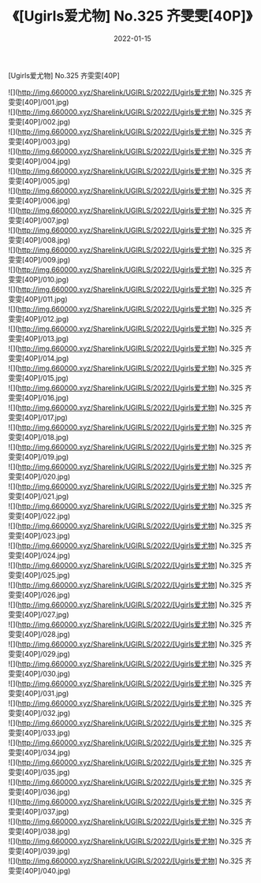 ﻿---
layout: post
title:  《[Ugirls爱尤物] No.325 齐雯雯[40P]》
date:   2022-01-15
img: http://img.660000.xyz/Sharelink/UGIRLS/2022/[Ugirls爱尤物] No.325 齐雯雯[40P]/000.jpg
categories: [美女, 清纯, 唯美]
---

[Ugirls爱尤物] No.325 齐雯雯[40P]

  ![](http://img.660000.xyz/Sharelink/UGIRLS/2022/[Ugirls爱尤物] No.325 齐雯雯[40P]/001.jpg) <br> ![](http://img.660000.xyz/Sharelink/UGIRLS/2022/[Ugirls爱尤物] No.325 齐雯雯[40P]/002.jpg) <br> ![](http://img.660000.xyz/Sharelink/UGIRLS/2022/[Ugirls爱尤物] No.325 齐雯雯[40P]/003.jpg) <br> ![](http://img.660000.xyz/Sharelink/UGIRLS/2022/[Ugirls爱尤物] No.325 齐雯雯[40P]/004.jpg) <br> ![](http://img.660000.xyz/Sharelink/UGIRLS/2022/[Ugirls爱尤物] No.325 齐雯雯[40P]/005.jpg) <br> ![](http://img.660000.xyz/Sharelink/UGIRLS/2022/[Ugirls爱尤物] No.325 齐雯雯[40P]/006.jpg) <br> ![](http://img.660000.xyz/Sharelink/UGIRLS/2022/[Ugirls爱尤物] No.325 齐雯雯[40P]/007.jpg) <br> ![](http://img.660000.xyz/Sharelink/UGIRLS/2022/[Ugirls爱尤物] No.325 齐雯雯[40P]/008.jpg) <br> ![](http://img.660000.xyz/Sharelink/UGIRLS/2022/[Ugirls爱尤物] No.325 齐雯雯[40P]/009.jpg) <br> ![](http://img.660000.xyz/Sharelink/UGIRLS/2022/[Ugirls爱尤物] No.325 齐雯雯[40P]/010.jpg) <br> ![](http://img.660000.xyz/Sharelink/UGIRLS/2022/[Ugirls爱尤物] No.325 齐雯雯[40P]/011.jpg) <br> ![](http://img.660000.xyz/Sharelink/UGIRLS/2022/[Ugirls爱尤物] No.325 齐雯雯[40P]/012.jpg) <br> ![](http://img.660000.xyz/Sharelink/UGIRLS/2022/[Ugirls爱尤物] No.325 齐雯雯[40P]/013.jpg) <br> ![](http://img.660000.xyz/Sharelink/UGIRLS/2022/[Ugirls爱尤物] No.325 齐雯雯[40P]/014.jpg) <br> ![](http://img.660000.xyz/Sharelink/UGIRLS/2022/[Ugirls爱尤物] No.325 齐雯雯[40P]/015.jpg) <br> ![](http://img.660000.xyz/Sharelink/UGIRLS/2022/[Ugirls爱尤物] No.325 齐雯雯[40P]/016.jpg) <br> ![](http://img.660000.xyz/Sharelink/UGIRLS/2022/[Ugirls爱尤物] No.325 齐雯雯[40P]/017.jpg) <br> ![](http://img.660000.xyz/Sharelink/UGIRLS/2022/[Ugirls爱尤物] No.325 齐雯雯[40P]/018.jpg) <br> ![](http://img.660000.xyz/Sharelink/UGIRLS/2022/[Ugirls爱尤物] No.325 齐雯雯[40P]/019.jpg) <br> ![](http://img.660000.xyz/Sharelink/UGIRLS/2022/[Ugirls爱尤物] No.325 齐雯雯[40P]/020.jpg) <br> ![](http://img.660000.xyz/Sharelink/UGIRLS/2022/[Ugirls爱尤物] No.325 齐雯雯[40P]/021.jpg) <br> ![](http://img.660000.xyz/Sharelink/UGIRLS/2022/[Ugirls爱尤物] No.325 齐雯雯[40P]/022.jpg) <br> ![](http://img.660000.xyz/Sharelink/UGIRLS/2022/[Ugirls爱尤物] No.325 齐雯雯[40P]/023.jpg) <br> ![](http://img.660000.xyz/Sharelink/UGIRLS/2022/[Ugirls爱尤物] No.325 齐雯雯[40P]/024.jpg) <br> ![](http://img.660000.xyz/Sharelink/UGIRLS/2022/[Ugirls爱尤物] No.325 齐雯雯[40P]/025.jpg) <br> ![](http://img.660000.xyz/Sharelink/UGIRLS/2022/[Ugirls爱尤物] No.325 齐雯雯[40P]/026.jpg) <br> ![](http://img.660000.xyz/Sharelink/UGIRLS/2022/[Ugirls爱尤物] No.325 齐雯雯[40P]/027.jpg) <br> ![](http://img.660000.xyz/Sharelink/UGIRLS/2022/[Ugirls爱尤物] No.325 齐雯雯[40P]/028.jpg) <br> ![](http://img.660000.xyz/Sharelink/UGIRLS/2022/[Ugirls爱尤物] No.325 齐雯雯[40P]/029.jpg) <br> ![](http://img.660000.xyz/Sharelink/UGIRLS/2022/[Ugirls爱尤物] No.325 齐雯雯[40P]/030.jpg) <br> ![](http://img.660000.xyz/Sharelink/UGIRLS/2022/[Ugirls爱尤物] No.325 齐雯雯[40P]/031.jpg) <br> ![](http://img.660000.xyz/Sharelink/UGIRLS/2022/[Ugirls爱尤物] No.325 齐雯雯[40P]/032.jpg) <br> ![](http://img.660000.xyz/Sharelink/UGIRLS/2022/[Ugirls爱尤物] No.325 齐雯雯[40P]/033.jpg) <br> ![](http://img.660000.xyz/Sharelink/UGIRLS/2022/[Ugirls爱尤物] No.325 齐雯雯[40P]/034.jpg) <br> ![](http://img.660000.xyz/Sharelink/UGIRLS/2022/[Ugirls爱尤物] No.325 齐雯雯[40P]/035.jpg) <br> ![](http://img.660000.xyz/Sharelink/UGIRLS/2022/[Ugirls爱尤物] No.325 齐雯雯[40P]/036.jpg) <br> ![](http://img.660000.xyz/Sharelink/UGIRLS/2022/[Ugirls爱尤物] No.325 齐雯雯[40P]/037.jpg) <br> ![](http://img.660000.xyz/Sharelink/UGIRLS/2022/[Ugirls爱尤物] No.325 齐雯雯[40P]/038.jpg) <br> ![](http://img.660000.xyz/Sharelink/UGIRLS/2022/[Ugirls爱尤物] No.325 齐雯雯[40P]/039.jpg) <br> ![](http://img.660000.xyz/Sharelink/UGIRLS/2022/[Ugirls爱尤物] No.325 齐雯雯[40P]/040.jpg) <br>